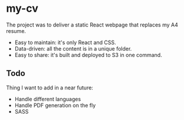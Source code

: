 # my-cv

The project was to deliver a static React webpage that replaces my A4 resume.
- Easy to maintain: it's only React and CSS.
- Data-driven: all the content is in a unique folder.
- Easy to share: it's built and deployed to S3 in one command.

## Todo

Thing I want to add in a near future:
- Handle different languages
- Handle PDF generation on the fly
- SASS
